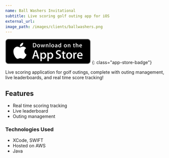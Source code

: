 ```yaml
---
name: Ball Washers Invitational
subtitle: Live scoring golf outing app for iOS
external_url: 
image_path: /images/clients/ballwashers.png
---
```


[![iOS Download](/images/app-store-badge.svg)](https://itunes.apple.com/us/app/ball-washers/id1251267092?mt=8)
{: class="app-store-badge"}

Live scoring application for golf outings, complete with outing management, live leaderboards, and real time score tracking!

## Features

* Real time scoring tracking
* Live leaderboard
* Outing management

### Technologies Used

* XCode, SWIFT
* Hosted on AWS
* Java
